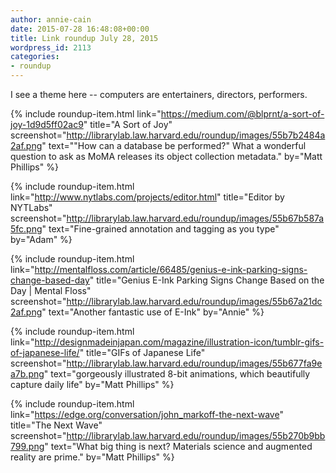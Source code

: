 ```yaml
---
author: annie-cain
date: 2015-07-28 16:48:08+00:00
title: Link roundup July 28, 2015
wordpress_id: 2113
categories:
- roundup
---
```


I see a theme here -- computers are entertainers, directors, performers.

{% include roundup-item.html
  link="https://medium.com/@blprnt/a-sort-of-joy-1d9d5ff02ac9"
  title="A Sort of Joy"
  screenshot="http://librarylab.law.harvard.edu/roundup/images/55b7b2484a2af.png"
  text="\"How can a database be performed?\" What a wonderful question to ask as MoMA releases its object collection metadata."
  by="Matt Phillips"
%}

{% include roundup-item.html
  link="http://www.nytlabs.com/projects/editor.html"
  title="Editor by NYTLabs"
  screenshot="http://librarylab.law.harvard.edu/roundup/images/55b67b587a5fc.png"
  text="Fine-grained annotation and tagging as you type"
  by="Adam"
%}

{% include roundup-item.html
  link="http://mentalfloss.com/article/66485/genius-e-ink-parking-signs-change-based-day"
  title="Genius E-Ink Parking Signs Change Based on the Day | Mental Floss"
  screenshot="http://librarylab.law.harvard.edu/roundup/images/55b67a21dc2af.png"
  text="Another fantastic use of E-Ink"
  by="Annie"
%}

{% include roundup-item.html
  link="http://designmadeinjapan.com/magazine/illustration-icon/tumblr-gifs-of-japanese-life/"
  title="GIFs of Japanese Life"
  screenshot="http://librarylab.law.harvard.edu/roundup/images/55b677fa9ea7b.png"
  text="gorgeously illustrated 8-bit animations, which beautifully capture daily life"
  by="Matt Phillips"
%}

{% include roundup-item.html
  link="https://edge.org/conversation/john_markoff-the-next-wave"
  title="The Next Wave"
  screenshot="http://librarylab.law.harvard.edu/roundup/images/55b270b9bb799.png"
  text="What big thing is next? Materials science and augmented reality are prime."
  by="Matt Phillips"
%}
